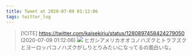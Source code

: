 ```yaml
---
title: Tweet at 2020-07-09 01:12:06
tags: twitter_log
---
```


> [!CITE] https://twitter.com/kaisekiriu/status/1280897458424279050 (2020-07-09 01:12:06)
> ![](https://twitter.com/kaisekiriu/status/1280897458424279050)
> ヒガシアメリカオオコノハズクとトラフズクとヨーロッパコノハズクがしりとりみたいになってるの面白いな。
